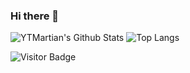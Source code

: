 ### Hi there 👋

<!--
**YTMartian/YTMartian** is a ✨ _special_ ✨ repository because its `README.md` (this file) appears on your GitHub profile.

Here are some ideas to get you started:

- 🔭 I’m currently working on ...
- 🌱 I’m currently learning ...
- 👯 I’m looking to collaborate on ...
- 🤔 I’m looking for help with ...
- 💬 Ask me about ...
- 📫 How to reach me: ...
- 😄 Pronouns: ...
- ⚡ Fun fact: ...
-->

![YTMartian's Github Stats](https://github-readme-stats.vercel.app/api?username=YTMartian&count_private=true&theme=cobalt&show_icons=true&include_all_commits=true)
![Top Langs](https://github-readme-stats.vercel.app/api/top-langs/?username=YTMartian&hide=TeX&layout=compact&theme=cobalt)

![Visitor Badge](https://visitor-badge.laobi.icu/badge?page_id=rusty-sj.rusty-sj)
